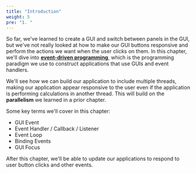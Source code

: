 ```yaml
---
title: "Introduction"
weight: 5
pre: "1. "
---
```

So far, we've learned to create a GUI and switch between panels in the GUI, but we've not really looked at how to make our GUI buttons responsive and perform the actions we want when the user clicks on them. In this chapter, we'll dive into [**event-driven programming**](https://en.wikipedia.org/wiki/Event-driven_programming), which is the programming paradigm we use to construct applications that use GUIs and event handlers.

We'll see how we can build our application to include multiple threads, making our application appear responsive to the user even if the application is performing calculations in another thread. This will build on the **parallelism** we learned in a prior chapter. 

Some key terms we'll cover in this chapter:

* GUI Event
* Event Handler / Callback / Listener
* Event Loop
* Binding Events
* GUI Focus

After this chapter, we'll be able to update our applications to respond to user button clicks and other events. 
